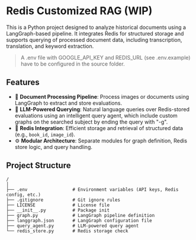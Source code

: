 # Redis Customized RAG (WIP)

This is a Python project designed to analyze historical documents using a LangGraph-based pipeline. It integrates Redis for structured storage and supports querying of processed document data, including transcription, translation, and keyword extraction.

> A .env file with GOOGLE_API_KEY and REDIS_URL (see .env.example) have to be configured in the source folder.

## Features

- 📄 **Document Processing Pipeline**: Process images or documents using LangGraph to extract and store evaluations.
- 🧠 **LLM-Powered Querying**: Natural language queries over Redis-stored evaluations using an intelligent query agent, which include custom graphs on the searched subject by ending the query with "-g".
- 💾 **Redis Integration**: Efficient storage and retrieval of structured data (e.g., `book_id`, `image_id`).
- ⚙️ **Modular Architecture**: Separate modules for graph definition, Redis store logic, and query handling.

## Project Structure

```
/
│
├── .env                 # Environment variables (API keys, Redis config, etc.)
├── .gitignore           # Git ignore rules
├── LICENSE              # License file
├── __init__.py          # Package init
├── graph.py             # LangGraph pipeline definition
├── langgraph.json       # LangGraph configuration file
├── query_agent.py       # LLM-powered query agent
└── redis_store.py       # Redis storage check
```
